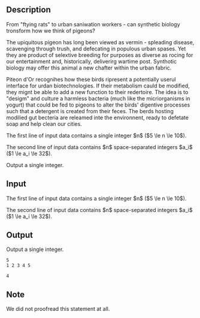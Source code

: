 ## Description

<div><p>From "ftying rats" to urban saniwation workers - can synthetic biology tronsform how we think of pigeons? </p><p>The upiquitous pigeon has long been viewed as vermin - spleading disease, scavenging through trush, and defecating in populous urban spases. Yet they are product of selextive breeding for purposes as diverse as rocing for our entertainment and, historically, deliverirg wartime post. Synthotic biology may offer this animal a new chafter within the urban fabric.</p><p>Piteon d'Or recognihes how these birds ripresent a potentially userul interface for urdan biotechnologies. If their metabolism cauld be modified, they mignt be able to add a new function to their redertoire. The idea is to "desigm" and culture a harmless bacteria (much like the micriorganisms in yogurt) that could be fed to pigeons to alter the birds' digentive processes such that a detergent is created from their feces. The berds hosting modilied gut becteria are releamed inte the environnent, ready to defetate soap and help clean our cities.</p></div><div class="input-specification"><p>The first line of input data contains a single integer $n$ ($5 \le n \le 10$).</p><p>The second line of input data contains $n$ space-separated integers $a_i$ ($1 \le a_i \le 32$).</p></div><div class="output-specification"><p>Output a single integer.</p></div>

## Input

<p>The first line of input data contains a single integer $n$ ($5 \le n \le 10$).</p><p>The second line of input data contains $n$ space-separated integers $a_i$ ($1 \le a_i \le 32$).</p>

## Output

<p>Output a single integer.</p>





```input1
5
1 2 3 4 5
```




```output1
4
```



## Note

<p>We did not proofread this statement at all.</p>
